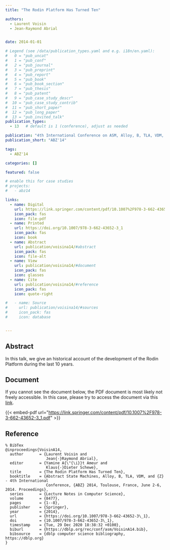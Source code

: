 ```yaml
---
title: "The Rodin Platform Has Turned Ten"

authors:
  - Laurent Voisin
  - Jean-Raymond Abrial


date: 2014-01-01

# Legend (see /data/publication_types.yaml and e.g. i18n/en.yaml): 
#   0 = "pub_uncat"
#   1 = "pub_conf"
#   2 = "pub_journal"
#   3 = "pub_preprint"
#   4 = "pub_report"
#   5 = "pub_book"
#   6 = "pub_book_section"
#   7 = "pub_thesis"
#   8 = "pub_patent"
#   9 = "pub_case_study_descr"
#  10 = "pub_case_study_contrib"
#  11 = "pub_short_paper"
#  12 = "pub_long_paper"
#  13 = "pub_invited_talk"
publication_types:
  - 13   # default is 1 (conference), adjust as needed

publication: "4th International Conference on ASM, Alloy, B, TLA, VDM, and Z (ABZ'14)"
publication_short: "ABZ'14"

tags:
  - ABZ'14

categories: []

featured: false

# enable this for case studies
# projects:
#   - abz14

links:
  - name: Digital
    url: https://link.springer.com/content/pdf/10.1007%2F978-3-662-43652-3_1.pdf
    icon_pack: fas
    icon: file-pdf
  - name: Printed
    url: https://doi.org/10.1007/978-3-662-43652-3_1
    icon_pack: fas
    icon: book
  - name: Abstract
    url: publication/voisina14/#abstract
    icon_pack: fas
    icon: file-alt
  - name: View
    url: publication/voisina14/#document
    icon_pack: fas
    icon: glasses
  - name: Cite
    url: publication/voisina14/#reference
    icon_pack: fas
    icon: quote-right

#   - name: Source
#     url: publication/voisina14/#sources
#     icon_pack: fas
#     icon: database


---
```


## Abstract

In this talk, we give an historical account of the development of the Rodin Platform during the last 10 years.

## Document

If you cannot see the document below, the PDF document is most likely not freely accessible. In this case, please try to access the document via this <a href="https://link.springer.com/content/pdf/10.1007%2F978-3-662-43652-3_1.pdf">link</a>.

{{< embed-pdf url="https://link.springer.com/content/pdf/10.1007%2F978-3-662-43652-3_1.pdf" >}}

## Reference

```
% BibTex
@inproceedings{VoisinA14,
  author       = {Laurent Voisin and
                  Jean{-}Raymond Abrial},
  editor       = {Yamine A{\"{\i}}t Ameur and
                  Klaus{-}Dieter Schewe},
  title        = {The Rodin Platform Has Turned Ten},
  booktitle    = {Abstract State Machines, Alloy, B, TLA, VDM, and {Z} - 4th International
                  Conference, {ABZ} 2014, Toulouse, France, June 2-6, 2014. Proceedings},
  series       = {Lecture Notes in Computer Science},
  volume       = {8477},
  pages        = {1--8},
  publisher    = {Springer},
  year         = {2014},
  url          = {https://doi.org/10.1007/978-3-662-43652-3\_1},
  doi          = {10.1007/978-3-662-43652-3\_1},
  timestamp    = {Tue, 29 Dec 2020 18:38:32 +0100},
  biburl       = {https://dblp.org/rec/conf/asm/VoisinA14.bib},
  bibsource    = {dblp computer science bibliography, https://dblp.org}
}


```

<!-- # add information for case study papers (if available)
## Sources

- **Used formal method:**
  [ASM](/method/asm)
- **Resources and tools:**
  Asmeta

For more information, please contact the <a href ="mailto:silvia.bonfanti@unibg.it;arcaini@nii.ac.jp;angelo.gargantini@unibg.it;scandurra@unibg.it;elvinia.riccobene@unimi.it">authors</a>-->

